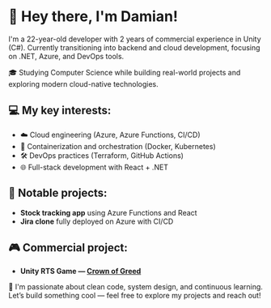 # 👋 Hey there, I'm Damian!

I'm a 22-year-old developer with 2 years of commercial experience in Unity (C#). Currently transitioning into backend and cloud development, focusing on .NET, Azure, and DevOps tools.

🎓 Studying Computer Science while building real-world projects and exploring modern cloud-native technologies.



## 💻 My key interests:
 
- ☁️ Cloud engineering (Azure, Azure Functions, CI/CD)  
- 🐳 Containerization and orchestration (Docker, Kubernetes)  
- 🛠️ DevOps practices (Terraform, GitHub Actions)
- 🌐 Full-stack development with React + .NET 


## 🚀 Notable projects:

- **Stock tracking app** using Azure Functions and React  
- **Jira clone** fully deployed on Azure with CI/CD  


## 🎮 Commercial project:

- **Unity RTS Game — [Crown of Greed](https://store.steampowered.com/app/1697870/Crown_of_Greed/)**  


📌 I'm passionate about clean code, system design, and continuous learning. Let’s build something cool — feel free to explore my projects and reach out!

